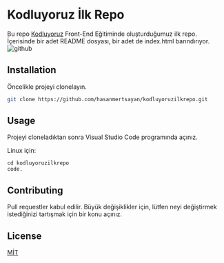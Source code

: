 # Kodluyoruz İlk Repo
Bu repo [Kodluyoruz](https://kodluyoruz.org/) Front-End Eğitiminde oluşturduğumuz ilk repo. İçerisinde bir adet README dosyası, bir adet de index.html barındırıyor.
![github](github.jpg)


## Installation
Öncelikle projeyi clonelayın. 


```bash
git clone https://github.com/hasanmertsayan/kodluyoruzilkrepo.git
```
 
 ## Usage
 Projeyi cloneladıktan sonra Visual Studio Code programında açınız.
 
 Linux için:

 ```
 cd kodluyoruzilkrepo
 code.
 `````

## Contributing
Pull requestler kabul edilir. Büyük değişiklikler için, lütfen neyi değiştirmek istediğinizi tartışmak için bir konu açınız.

## License
[MİT](https://choosealicense.com/licenses/mit/)
